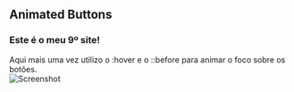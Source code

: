## Animated Buttons
### Este é o meu 9º site!
Aqui mais uma vez utilizo o :hover e o ::before para animar o foco sobre os botões.
<br>
![Screenshot](https://i.imgur.com/pQREXwp.gif)